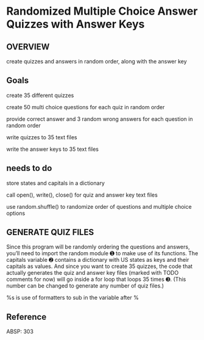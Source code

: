 # Randomized Multiple Choice Answer Quizzes with Answer Keys

## OVERVIEW

create quizzes and answers in random order, along with the answer key

## Goals

create 35 different quizzes

create 50 multi choice questions for each quiz in random order

provide correct answer and 3 random wrong answers for each question in random order

write quizzes to 35 text files

write the answer keys to 35 text files


## needs to do

store states and capitals in a dictionary

call open(), write(), close() for quiz and answer key text files

use random.shuffle() to randomize order of questions and multiple choice options

## GENERATE QUIZ FILES

Since this program will be randomly ordering the questions and answers, you’ll need to import the random module ➊ to make use of its functions. The capitals variable ➋ contains a dictionary with US states as keys and their capitals as values. And since you want to create 35 quizzes, the code that actually generates the quiz and answer key files (marked with TODO comments for now) will go inside a for loop that loops 35 times ➌. (This number can be changed to generate any number of quiz files.)

%s is use of formatters to sub in the variable after %

## Reference

ABSP: 303

